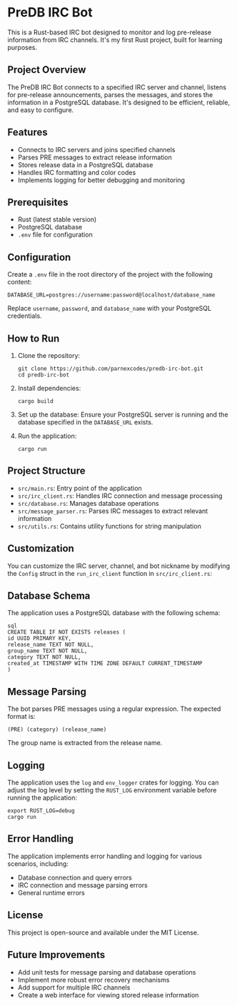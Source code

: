 # PreDB IRC Bot

This is a Rust-based IRC bot designed to monitor and log pre-release information from IRC channels. It's my first Rust project, built for learning purposes.

## Project Overview

The PreDB IRC Bot connects to a specified IRC server and channel, listens for pre-release announcements, parses the messages, and stores the information in a PostgreSQL database. It's designed to be efficient, reliable, and easy to configure.

## Features

- Connects to IRC servers and joins specified channels
- Parses PRE messages to extract release information
- Stores release data in a PostgreSQL database
- Handles IRC formatting and color codes
- Implements logging for better debugging and monitoring

## Prerequisites

- Rust (latest stable version)
- PostgreSQL database
- `.env` file for configuration

## Configuration

Create a `.env` file in the root directory of the project with the following content:

```
DATABASE_URL=postgres://username:password@localhost/database_name
```

Replace `username`, `password`, and `database_name` with your PostgreSQL credentials.

## How to Run

1. Clone the repository:

   ```
   git clone https://github.com/parnexcodes/predb-irc-bot.git
   cd predb-irc-bot
   ```

2. Install dependencies:

   ```
   cargo build
   ```

3. Set up the database:
   Ensure your PostgreSQL server is running and the database specified in the `DATABASE_URL` exists.

4. Run the application:
   ```
   cargo run
   ```

## Project Structure

- `src/main.rs`: Entry point of the application
- `src/irc_client.rs`: Handles IRC connection and message processing
- `src/database.rs`: Manages database operations
- `src/message_parser.rs`: Parses IRC messages to extract relevant information
- `src/utils.rs`: Contains utility functions for string manipulation

## Customization

You can customize the IRC server, channel, and bot nickname by modifying the `Config` struct in the `run_irc_client` function in `src/irc_client.rs`:

## Database Schema

The application uses a PostgreSQL database with the following schema:

```
sql
CREATE TABLE IF NOT EXISTS releases (
id UUID PRIMARY KEY,
release_name TEXT NOT NULL,
group_name TEXT NOT NULL,
category TEXT NOT NULL,
created_at TIMESTAMP WITH TIME ZONE DEFAULT CURRENT_TIMESTAMP
)
```

## Message Parsing

The bot parses PRE messages using a regular expression. The expected format is:

```
(PRE) (category) (release_name)
```

The group name is extracted from the release name.

## Logging

The application uses the `log` and `env_logger` crates for logging. You can adjust the log level by setting the `RUST_LOG` environment variable before running the application:

```
export RUST_LOG=debug
cargo run
```

## Error Handling

The application implements error handling and logging for various scenarios, including:

- Database connection and query errors
- IRC connection and message parsing errors
- General runtime errors

## License

This project is open-source and available under the MIT License.

## Future Improvements

- Add unit tests for message parsing and database operations
- Implement more robust error recovery mechanisms
- Add support for multiple IRC channels
- Create a web interface for viewing stored release information
